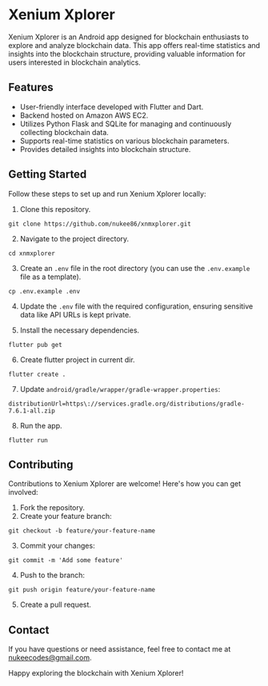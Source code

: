 # Xenium Xplorer

Xenium Xplorer is an Android app designed for blockchain enthusiasts to explore and analyze blockchain data. This app offers real-time statistics and insights into the blockchain structure, providing valuable information for users interested in blockchain analytics.

## Features

- User-friendly interface developed with Flutter and Dart.
- Backend hosted on Amazon AWS EC2.
- Utilizes Python Flask and SQLite for managing and continuously collecting blockchain data.
- Supports real-time statistics on various blockchain parameters.
- Provides detailed insights into blockchain structure.

## Getting Started

Follow these steps to set up and run Xenium Xplorer locally:

1. Clone this repository.

`git clone https://github.com/nukee86/xnmxplorer.git`

2. Navigate to the project directory.

`cd xnmxplorer`

3. Create an `.env` file in the root directory (you can use the `.env.example` file as a template).

`cp .env.example .env`

4. Update the `.env` file with the required configuration, ensuring sensitive data like API URLs is kept private.

5. Install the necessary dependencies.

`flutter pub get`

6. Create flutter project in current dir.

`flutter create .`

7. Update `android/gradle/wrapper/gradle-wrapper.properties`:

`distributionUrl=https\://services.gradle.org/distributions/gradle-7.6.1-all.zip`

8. Run the app.

`flutter run`

## Contributing

Contributions to Xenium Xplorer are welcome! Here's how you can get involved:

1. Fork the repository.
2. Create your feature branch:

`git checkout -b feature/your-feature-name`

3. Commit your changes:

`git commit -m 'Add some feature'`

4. Push to the branch:

`git push origin feature/your-feature-name`

5. Create a pull request.

## Contact

If you have questions or need assistance, feel free to contact me at nukeecodes@gmail.com.

Happy exploring the blockchain with Xenium Xplorer!